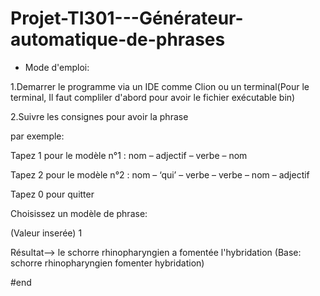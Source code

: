 # Projet-TI301---Générateur-automatique-de-phrases

* Mode d'emploi:

1.Demarrer le programme via un IDE comme Clion ou un terminal(Pour le terminal, Il faut compliler d'abord pour avoir le fichier exécutable bin)

2.Suivre les consignes pour avoir la phrase



par exemple:

Tapez 1 pour le modèle n°1 : nom – adjectif – verbe – nom

Tapez 2 pour le modèle n°2 : nom – ‘qui’ – verbe – verbe – nom – adjectif

Tapez 0 pour quitter

Choisissez un modèle de phrase:

(Valeur inserée) 1

Résultat--> le schorre rhinopharyngien a fomentée l'hybridation
    (Base: schorre rhinopharyngien fomenter hybridation)
    
    
#end
